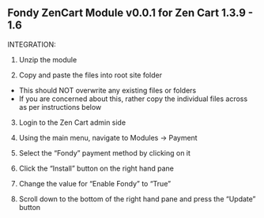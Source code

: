 Fondy ZenCart Module v0.0.1 for Zen Cart 1.3.9 - 1.6
-----------------------------------------------------

INTEGRATION:

1. Unzip the module

2. Copy and paste the files into root site folder
- This should NOT overwrite any existing files or folders
- If you are concerned about this, rather copy the individual files across as per instructions below

3. Login to the Zen Cart admin side

4. Using the main menu, navigate to Modules -> Payment

5. Select the “Fondy” payment method by clicking on it

6. Click the “Install” button on the right hand pane

7. Change the value for “Enable Fondy” to “True”

8. Scroll down to the bottom of the right hand pane and press the “Update” button